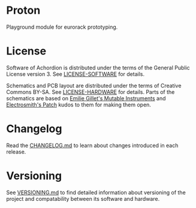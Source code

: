 # Proton

Playground module for eurorack prototyping.

# License

Software of Achordion is distributed under the terms of the General Public
License version 3. See [LICENSE-SOFTWARE](LICENSE-SOFTWARE) for details.

Schematics and PCB layout are distributed under the terms of Creative Commons
BY-SA. See [LICENSE-HARDWARE](LICENSE-HARDWARE) for details. Parts of the
schematics are based on [Emilie Gillet's Mutable
Instruments](https://github.com/pichenettes/eurorack) and [Electrosmith's
Patch](https://www.electro-smith.com/daisy/patch) kudos to them for making them
open.

# Changelog

Read the [CHANGELOG.md](CHANGELOG.md) to learn about changes introduced in each
release.

# Versioning

See [VERSIONING.md](VERSIONING.md) to find detailed information about versioning
of the project and compatability between its software and hardware.
